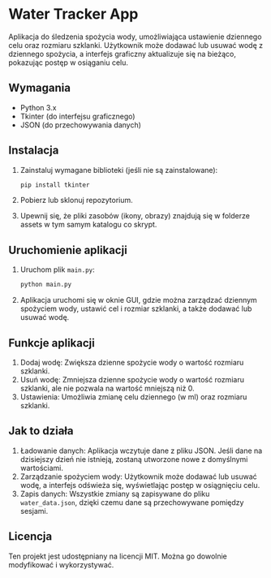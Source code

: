 # Water Tracker App

Aplikacja do śledzenia spożycia wody, umożliwiająca ustawienie dziennego celu oraz rozmiaru szklanki. Użytkownik może
dodawać lub usuwać wodę z dziennego spożycia, a interfejs graficzny aktualizuje się na bieżąco, pokazując postęp w
osiąganiu celu.

## Wymagania

- Python 3.x
- Tkinter (do interfejsu graficznego)
- JSON (do przechowywania danych)

## Instalacja

1. Zainstaluj wymagane biblioteki (jeśli nie są zainstalowane):

   ```bash
   pip install tkinter
    ```

2. Pobierz lub sklonuj repozytorium.
3. Upewnij się, że pliki zasobów (ikony, obrazy) znajdują się w folderze assets w tym samym katalogu co skrypt.

## Uruchomienie aplikacji

1. Uruchom plik `main.py`: 
    ```bash
    python main.py
    ```
2. Aplikacja uruchomi się w oknie GUI, gdzie można zarządzać dziennym spożyciem wody, ustawić cel i rozmiar szklanki, a
   także dodawać lub usuwać wodę.

## Funkcje aplikacji

1. Dodaj wodę: Zwiększa dzienne spożycie wody o wartość rozmiaru szklanki.
2. Usuń wodę: Zmniejsza dzienne spożycie wody o wartość rozmiaru szklanki, ale nie pozwala na wartość mniejszą niż 0.
3. Ustawienia: Umożliwia zmianę celu dziennego (w ml) oraz rozmiaru szklanki.

## Jak to działa

1. Ładowanie danych: Aplikacja wczytuje dane z pliku JSON. Jeśli dane na dzisiejszy dzień nie istnieją, zostaną
   utworzone nowe z domyślnymi wartościami.
2. Zarządzanie spożyciem wody: Użytkownik może dodawać lub usuwać wodę, a interfejs odświeża się, wyświetlając postęp w
   osiągnięciu celu.
3. Zapis danych: Wszystkie zmiany są zapisywane do pliku `water_data.json`, dzięki czemu dane są przechowywane pomiędzy
   sesjami.

## Licencja

Ten projekt jest udostępniany na licencji MIT. Można go dowolnie modyfikować i wykorzystywać.
